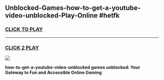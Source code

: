 
## Unblocked-Games-how-to-get-a-youtube-video-unblocked-Play-Online #hetfk
<h3>
<a href="https://news.freeplayer.one?title=how-to-get-a-youtube-video-unblocked&ref=3">CLICK TO PLAY</a></h3>
<hr>

<h3>
<a href="https://news.freeplayer.one?title=how-to-get-a-youtube-video-unblocked&ref=3">CLICK 2 PLAY</a>
  
</h3>

<a href="https://news.freeplayer.one?title=how-to-get-a-youtube-video-unblocked&ref=3"><img src="https://clearcache.store/games.png"></a>


**how-to-get-a-youtube-video-unblocked games unblocked: Your Gateway to Fun and Accessible Online Gaming**
